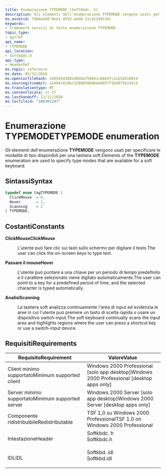 ```yaml
---
title: Enumerazione TYPEMODE (Softkbdc. h)
description: Gli elementi dell'enumerazione TYPEMODE vengono usati per specificare le modalità di tipo disponibili per una tastiera soft.
ms.assetid: 7db0a4dd-0ee2-455d-aeb8-11cd1249134c
keywords:
- Framework servizi di testo enumerazione TYPEMODE
topic_type:
- apiref
api_name:
- TYPEMODE
api_location:
- Softkbdc.h
api_type:
- HeaderDef
ms.topic: reference
ms.date: 05/31/2018
ms.openlocfilehash: 24054443802d0b8a759841cb6b3fc3cb5d510024
ms.sourcegitcommit: a1494c819bc5200050696e66057f1020f5b142cb
ms.translationtype: MT
ms.contentlocale: it-IT
ms.lasthandoff: 12/12/2020
ms.locfileid: "106301247"
---
```

# <a name="typemode-enumeration"></a><span data-ttu-id="98629-104">Enumerazione TYPEMODE</span><span class="sxs-lookup"><span data-stu-id="98629-104">TYPEMODE enumeration</span></span>

<span data-ttu-id="98629-105">Gli elementi dell'enumerazione **TYPEMODE** vengono usati per specificare le modalità di tipo disponibili per una tastiera soft.</span><span class="sxs-lookup"><span data-stu-id="98629-105">Elements of the **TYPEMODE** enumeration are used to specify type modes that are available for a soft keyboard.</span></span>

## <a name="syntax"></a><span data-ttu-id="98629-106">Sintassi</span><span class="sxs-lookup"><span data-stu-id="98629-106">Syntax</span></span>


```C++
typedef enum tagTYPEMODE { 
  ClickMouse  = 0,
  Hover       = 1,
  Scanning    = 2
} TYPEMODE;
```



## <a name="constants"></a><span data-ttu-id="98629-107">Costanti</span><span class="sxs-lookup"><span data-stu-id="98629-107">Constants</span></span>

<dl> <dt>

<span data-ttu-id="98629-108"><span id="ClickMouse"></span><span id="clickmouse"></span><span id="CLICKMOUSE"></span>**ClickMouse**</span><span class="sxs-lookup"><span data-stu-id="98629-108"><span id="ClickMouse"></span><span id="clickmouse"></span><span id="CLICKMOUSE"></span>**ClickMouse**</span></span>
</dt> <dd>

<span data-ttu-id="98629-109">L'utente può fare clic sui tasti sullo schermo per digitare il testo.</span><span class="sxs-lookup"><span data-stu-id="98629-109">The user can click the on-screen keys to type text.</span></span>

</dd> <dt>

<span data-ttu-id="98629-110"><span id="Hover"></span><span id="hover"></span><span id="HOVER"></span>**Passare il mouse**</span><span class="sxs-lookup"><span data-stu-id="98629-110"><span id="Hover"></span><span id="hover"></span><span id="HOVER"></span>**Hover**</span></span>
</dt> <dd>

<span data-ttu-id="98629-111">L'utente può puntare a una chiave per un periodo di tempo predefinito e il carattere selezionato viene digitato automaticamente.</span><span class="sxs-lookup"><span data-stu-id="98629-111">The user can point to a key for a predefined period of time, and the selected character is typed automatically.</span></span>

</dd> <dt>

<span data-ttu-id="98629-112"><span id="Scanning"></span><span id="scanning"></span><span id="SCANNING"></span>**Analisi**</span><span class="sxs-lookup"><span data-stu-id="98629-112"><span id="Scanning"></span><span id="scanning"></span><span id="SCANNING"></span>**Scanning**</span></span>
</dt> <dd>

<span data-ttu-id="98629-113">La tastiera soft analizza continuamente l'area di input ed evidenzia le aree in cui l'utente può premere un tasto di scelta rapida o usare un dispositivo switch-input.</span><span class="sxs-lookup"><span data-stu-id="98629-113">The soft keyboard continually scans the input area and highlights regions where the user can press a shortcut key or use a switch-input device.</span></span>

</dd> </dl>

## <a name="requirements"></a><span data-ttu-id="98629-114">Requisiti</span><span class="sxs-lookup"><span data-stu-id="98629-114">Requirements</span></span>



| <span data-ttu-id="98629-115">Requisito</span><span class="sxs-lookup"><span data-stu-id="98629-115">Requirement</span></span> | <span data-ttu-id="98629-116">Valore</span><span class="sxs-lookup"><span data-stu-id="98629-116">Value</span></span> |
|-------------------------------------|----------------------------------------------------------------------------------------|
| <span data-ttu-id="98629-117">Client minimo supportato</span><span class="sxs-lookup"><span data-stu-id="98629-117">Minimum supported client</span></span><br/> | <span data-ttu-id="98629-118">Windows 2000 Professional \[solo app desktop\]</span><span class="sxs-lookup"><span data-stu-id="98629-118">Windows 2000 Professional \[desktop apps only\]</span></span><br/>                             |
| <span data-ttu-id="98629-119">Server minimo supportato</span><span class="sxs-lookup"><span data-stu-id="98629-119">Minimum supported server</span></span><br/> | <span data-ttu-id="98629-120">Windows 2000 Server \[solo app desktop\]</span><span class="sxs-lookup"><span data-stu-id="98629-120">Windows 2000 Server \[desktop apps only\]</span></span><br/>                                   |
| <span data-ttu-id="98629-121">Componente ridistribuibile</span><span class="sxs-lookup"><span data-stu-id="98629-121">Redistributable</span></span><br/>          | <span data-ttu-id="98629-122">TSF 1,0 su Windows 2000 Professional</span><span class="sxs-lookup"><span data-stu-id="98629-122">TSF 1.0 on Windows 2000 Professional</span></span><br/>                                        |
| <span data-ttu-id="98629-123">Intestazione</span><span class="sxs-lookup"><span data-stu-id="98629-123">Header</span></span><br/>                   | <dl> <span data-ttu-id="98629-124"><dt>Softkbdc. h</dt></span><span class="sxs-lookup"><span data-stu-id="98629-124"><dt>Softkbdc.h</dt></span></span> </dl>  |
| <span data-ttu-id="98629-125">IDL</span><span class="sxs-lookup"><span data-stu-id="98629-125">IDL</span></span><br/>                      | <dl> <span data-ttu-id="98629-126"><dt>Softkbd. idl</dt></span><span class="sxs-lookup"><span data-stu-id="98629-126"><dt>Softkbd.idl</dt></span></span> </dl> |



 

 






